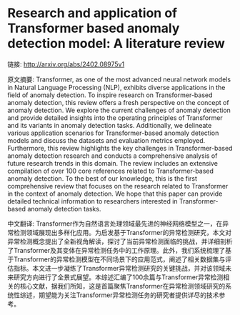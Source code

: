 # Research and application of Transformer based anomaly detection model: A literature review

链接: http://arxiv.org/abs/2402.08975v1

原文摘要:
Transformer, as one of the most advanced neural network models in Natural
Language Processing (NLP), exhibits diverse applications in the field of
anomaly detection. To inspire research on Transformer-based anomaly detection,
this review offers a fresh perspective on the concept of anomaly detection. We
explore the current challenges of anomaly detection and provide detailed
insights into the operating principles of Transformer and its variants in
anomaly detection tasks. Additionally, we delineate various application
scenarios for Transformer-based anomaly detection models and discuss the
datasets and evaluation metrics employed. Furthermore, this review highlights
the key challenges in Transformer-based anomaly detection research and conducts
a comprehensive analysis of future research trends in this domain. The review
includes an extensive compilation of over 100 core references related to
Transformer-based anomaly detection. To the best of our knowledge, this is the
first comprehensive review that focuses on the research related to Transformer
in the context of anomaly detection. We hope that this paper can provide
detailed technical information to researchers interested in Transformer-based
anomaly detection tasks.

中文翻译:
Transformer作为自然语言处理领域最先进的神经网络模型之一，在异常检测领域展现出多样化应用。为启发基于Transformer的异常检测研究，本文对异常检测概念提出了全新视角解读，探讨了当前异常检测面临的挑战，并详细剖析了Transformer及其变体在异常检测任务中的工作原理。此外，我们系统梳理了基于Transformer的异常检测模型在不同场景下的应用范式，阐述了相关数据集与评估指标。本文进一步凝练了Transformer异常检测研究的关键挑战，并对该领域未来研究方向进行了全景式展望。本综述汇编了100余篇与Transformer异常检测相关的核心文献，据我们所知，这是首篇聚焦Transformer在异常检测领域研究的系统性综述，期望能为关注Transformer异常检测任务的研究者提供详尽的技术参考。

